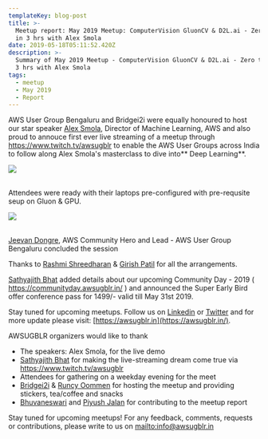 ```yaml
---
templateKey: blog-post
title: >-
  Meetup report: May 2019 Meetup: ComputerVision GluonCV & D2L.ai - Zero to Hero
  in 3 hrs with Alex Smola
date: 2019-05-18T05:11:52.420Z
description: >-
  Summary of May 2019 Meetup - ComputerVision GluonCV & D2L.ai - Zero to Hero in
  3 hrs with Alex Smola
tags:
  - meetup
  - May 2019
  - Report
---
```

AWS User Group Bengaluru and Bridgei2i were equally honoured to host our star speaker [Alex Smola](https://alex.smola.org/), Director of Machine Learning, AWS and also proud to annouce first ever live streaming of a meetup through <https://www.twitch.tv/awsugblr> to enable the AWS User Groups across India to follow along Alex Smola's masterclass to dive into** Deep Learning**. 

![](/img/alex_deeplearning.jpg)

\
Attendees were ready with their laptops pre-configured with pre-requsite seup on Gluon & GPU.



![](/img/alex_attendees.jpg)

\
[Jeevan Dongre](https://www.linkedin.com/in/jeevandongre/), AWS Community Hero and Lead - AWS User Group Bengaluru concluded the session

Thanks to [Rashmi Shreedharan](https://www.linkedin.com/in/rashmis/) & [Girish Patil](https://www.linkedin.com/in/girish-cloud/) for all the arrangements.

[Sathyajith Bhat](https://www.linkedin.com/in/sathyabhat/) added details about our upcoming Community Day - 2019 ( <https://communityday.awsugblr.in/> ) and announced the Super Early Bird offer conference pass for 1499/- valid till May 31st 2019.

Stay tuned for upcoming meetups. Follow us on [Linkedin](https://www.linkedin.com/in/awsugblr/) or [Twitter](https://twitter.com/awsugblr) and for more update please visit:  [https://awsugblr.in](https://awsugblr.in/).

AWSUGBLR organizers would like to thank

* The speakers: Alex Smola, for the live demo
* [Sathyajith Bhat](https://www.linkedin.com/in/sathyabhat/) for making the live-streaming dream come true via <https://www.twitch.tv/awsugblr>
* Attendees for gathering on a weekday evening for the meet
* [Bridgei2i](https://bridgei2i.com/) & [Runcy Oommen](https://www.linkedin.com/in/runcyoommen/) for hosting the meetup and providing stickers, tea/coffee and snacks
* [Bhuvaneswari](https://www.linkedin.com/in/bhuvanas/) and [Piyush Jalan](https://www.linkedin.com/in/piyush-jalan/) for contributing to the meetup report

Stay tuned for upcoming meetups! For any feedback, comments, requests or contributions, please write to us on <mailto:info@awsugblr.in>
